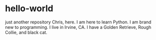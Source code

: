 # hello-world
just another repository
Chris, here. I am here to learn Python. I am brand new to programming.
I live in Irvine, CA. I have a Golden Retrieve, Rough Collie, and black cat.
